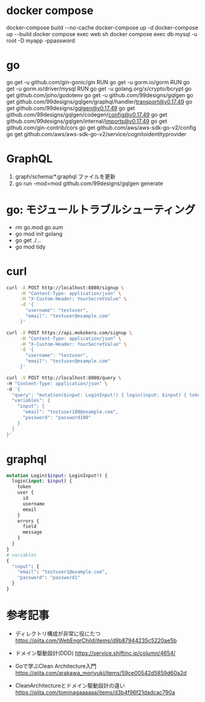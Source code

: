 # docker compose
docker-compose build --no-cache
docker-compose up -d
docker-compose up --build
docker compose exec web sh
docker compose exec db mysql -u root -D myapp -ppassword

# go
go get -u github.com/gin-gonic/gin
RUN go get -u gorm.io/gorm
RUN go get -u gorm.io/driver/mysql
RUN go get -u golang.org/x/crypto/bcrypt
go get github.com/joho/godotenv 
go get -u github.com/99designs/gqlgen
go get github.com/99designs/gqlgen/graphql/handler/transport@v0.17.49
go get github.com/99designs/gqlgen@v0.17.49
go get github.com/99designs/gqlgen/codegen/config@v0.17.49
go get github.com/99designs/gqlgen/internal/imports@v0.17.49
go get github.com/gin-contrib/cors
go get github.com/aws/aws-sdk-go-v2/config 
go get github.com/aws/aws-sdk-go-v2/service/cognitoidentityprovider

# GraphQL
1. graph/schema/*.graphql ファイルを更新
2. go run -mod=mod github.com/99designs/gqlgen generate

# go: モジュールトラブルシューティング
- rm go.mod go.sum
- go mod init golang
- go get ./...
- go mod tidy

# curl
```sh
curl -X POST http://localhost:8080/signup \
     -H "Content-Type: application/json" \
     -H "X-Custom-Header: YourSecretValue" \
     -d '{
       "username": "testuser",
       "email": "testuser@example.com"
     }'

curl -X POST https://api.mokokero.com/signup \
     -H "Content-Type: application/json" \
     -H "X-Custom-Header: YourSecretValue" \
     -d '{
       "username": "testuser",
       "email": "testuser@example.com"
     }'

curl -X POST http://localhost:8080/query \
-H "Content-Type: application/json" \
-d '{
  "query": "mutation($input: LoginInput!) { login(input: $input) { token user { id username email } errors { field message } } }",
  "variables": {
    "input": {
      "email": "testuser100@example.com",
      "password": "password100"
    }
  }
}'
```

# graphql
```graphql
mutation Login($input: LoginInput!) {
  login(input: $input) {
    token
    user {
      id
      username
      email
    }
    errors {
      field
      message
    }
  }
}
# variables
{
  "input": {
    "email": "testuser1@example.com",
    "password": "password1"
  }
}
```

# 参考記事
- ディレクトリ構成が非常に役にたつ
https://qiita.com/WebEngrChild/items/d9b87944235c5220ae5b

- ドメイン駆動設計(DDD)
https://service.shiftinc.jp/column/4654/

- Goで学ぶClean Architecture入門
https://qiita.com/arakawa_moriyuki/items/59ce00542d5859d60a2d

- CleanArchitectureとドメイン駆動設計の違い
https://qiita.com/tominagaaaaaa/items/d3b4f96f21dadcac790a
